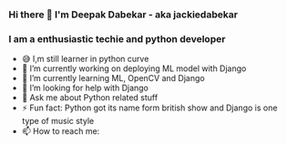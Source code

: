 ### Hi there 👋 I'm Deepak Dabekar - aka jackiedabekar

### I am a enthusiastic techie and python developer

- 😅 I,m still learner in python curve
- 🔭 I’m currently working on deploying ML model with Django
- 🌱 I’m currently learning ML, OpenCV and Django
- 🤔 I’m looking for help with Django
- 💬 Ask me about Python related stuff
- ⚡ Fun fact: Python got its name form british show and Django is one type of music style
- 📫 How to reach me: 

[youtube]: <https://www.youtube.com/channel/UChIBFcd06-yA8ShlA_KwFQA/>
[instagram]: <https://www.instagram.com/jackiedabekar/>
[linkdin]: <https://www.linkedin.com/in/deepak-dabekar-494979189/>
